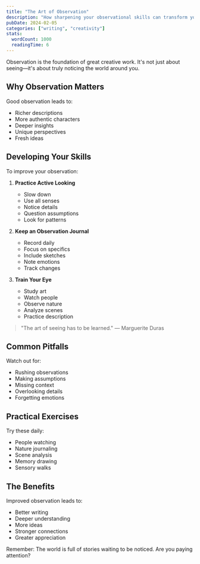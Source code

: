 ```yaml
---
title: "The Art of Observation"
description: "How sharpening your observational skills can transform your creative work"
pubDate: 2024-02-05
categories: ["writing", "creativity"]
stats:
  wordCount: 1000
  readingTime: 6
---
```


Observation is the foundation of great creative work. It's not just about seeing—it's about truly noticing the world around you.

## Why Observation Matters

Good observation leads to:

- Richer descriptions
- More authentic characters
- Deeper insights
- Unique perspectives
- Fresh ideas

## Developing Your Skills

To improve your observation:

1. **Practice Active Looking**
   - Slow down
   - Use all senses
   - Notice details
   - Question assumptions
   - Look for patterns

2. **Keep an Observation Journal**
   - Record daily
   - Focus on specifics
   - Include sketches
   - Note emotions
   - Track changes

3. **Train Your Eye**
   - Study art
   - Watch people
   - Observe nature
   - Analyze scenes
   - Practice description

> "The art of seeing has to be learned." — Marguerite Duras

## Common Pitfalls

Watch out for:

- Rushing observations
- Making assumptions
- Missing context
- Overlooking details
- Forgetting emotions

## Practical Exercises

Try these daily:

- People watching
- Nature journaling
- Scene analysis
- Memory drawing
- Sensory walks

## The Benefits

Improved observation leads to:

- Better writing
- Deeper understanding
- More ideas
- Stronger connections
- Greater appreciation

Remember: The world is full of stories waiting to be noticed. Are you paying attention? 